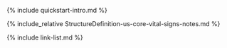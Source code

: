 {% include quickstart-intro.md %}

{% include_relative StructureDefinition-us-core-vital-signs-notes.md %}

{% include link-list.md %}
